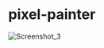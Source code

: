 # pixel-painter

![Screenshot_3](https://user-images.githubusercontent.com/57571014/78458123-4b208c00-76af-11ea-8270-60cadc2947b0.png)

